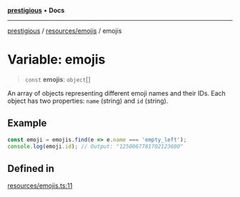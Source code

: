 [**prestigious**](../../../README.md) • **Docs**

***

[prestigious](../../../README.md) / [resources/emojis](../README.md) / emojis

# Variable: emojis

> `const` **emojis**: `object`[]

An array of objects representing different emoji names and their IDs.
Each object has two properties: `name` (string) and `id` (string).

## Example

```typescript
const emoji = emojis.find(e => e.name === 'empty_left');
console.log(emoji.id); // Output: "1250067781702123600"
```

## Defined in

[resources/emojis.ts:11](https://github.com/LightBlueGamer/Prestigious/blob/0cab475f7a09d3ad5cc01bbd453a1ccfa07d4865/src/lib/resources/emojis.ts#L11)
